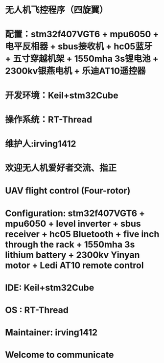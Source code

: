 # 无人机飞控程序（四旋翼）
# 配置：stm32f407VGT6 + mpu6050 + 电平反相器 + sbus接收机 + hc05蓝牙 + 五寸穿越机架 + 1550mha 3s锂电池 + 2300kv银燕电机 + 乐迪AT10遥控器
# 开发环境：Keil+stm32Cube
# 操作系统：RT-Thread
# 维护人:irving1412
# 欢迎无人机爱好者交流、指正

# UAV flight control (Four-rotor)
# Configuration: stm32f407VGT6 + mpu6050 + level inverter + sbus receiver + hc05 Bluetooth + five inch through the rack + 1550mha 3s       lithium battery + 2300kv Yinyan motor + Ledi AT10 remote control
# IDE: Keil+stm32Cube
# OS : RT-Thread
# Maintainer: irving1412
# Welcome to communicate



